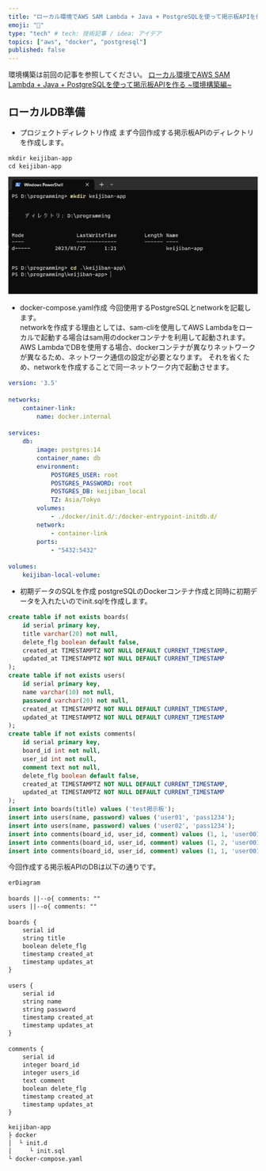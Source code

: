 ```yaml
---
title: "ローカル環境でAWS SAM Lambda + Java + PostgreSQLを使って掲示板APIを作る２ ~DB準備編~"
emoji: "🔧"
type: "tech" # tech: 技術記事 / idea: アイデア
topics: ["aws", "docker", "postgresql"]
published: false
---
```


環境構築は前回の記事を参照してください。
[ローカル環境でAWS SAM Lambda + Java + PostgreSQLを使って掲示板APIを作る ~環境構築編~](https://docs.aws.amazon.com/corretto/latest/corretto-11-ug/downloads-list.html)

## ローカルDB準備
* プロジェクトディレクトリ作成
まず今回作成する掲示板APIのディレクトリを作成します。
```sh:powershell
mkdir keijiban-app
cd keijiban-app
```
![](/images/aws-lambda-java-2/powershell1.png)

* docker-compose.yaml作成
今回使用するPostgreSQLとnetworkを記載します。<br />
networkを作成する理由としては、sam-cliを使用してAWS Lambdaをローカルで起動する場合はsam用のdockerコンテナを利用して起動されます。
AWS LambdaでDBを使用する場合、dockerコンテナが異なりネットワークが異なるため、ネットワーク通信の設定が必要となります。
それを省くため、networkを作成することで同一ネットワーク内で起動させます。
```yaml:docker-compose.yaml
version: '3.5'

networks:
    container-link:
        name: docker.internal

services:
    db:
        image: postgres:14
        container_name: db
        environment:
            POSTGRES_USER: root
            POSTGRES_PASSWORD: root
            POSTGRES_DB: keijiban_local
            TZ: Asia/Tokyo
        volumes:
            - ./docker/init.d/:/docker-entrypoint-initdb.d/
        network:
            - container-link
        ports:
            - "5432:5432"

volumes:
    keijiban-local-volume:
```
* 初期データのSQLを作成
postgreSQLのDockerコンテナ作成と同時に初期データを入れたいのでinit.sqlを作成します。
```sql:init.sql
create table if not exists boards(
    id serial primary key,
    title varchar(20) not null,
    delete_flg boolean default false,
    created_at TIMESTAMPTZ NOT NULL DEFAULT CURRENT_TIMESTAMP, 
    updated_at TIMESTAMPTZ NOT NULL DEFAULT CURRENT_TIMESTAMP 
);
create table if not exists users(
    id serial primary key,
    name varchar(10) not null,
    password varchar(20) not null,
    created_at TIMESTAMPTZ NOT NULL DEFAULT CURRENT_TIMESTAMP,
    updated_at TIMESTAMPTZ NOT NULL DEFAULT CURRENT_TIMESTAMP 
);
create table if not exists comments(
    id serial primary key,
    board_id int not null,
    user_id int not null,
    comment text not null,
    delete_flg boolean default false,
    created_at TIMESTAMPTZ NOT NULL DEFAULT CURRENT_TIMESTAMP,
    updated_at TIMESTAMPTZ NOT NULL DEFAULT CURRENT_TIMESTAMP 
);
insert into boards(title) values ('test掲示板');
insert into users(name, password) values ('user01', 'pass1234');
insert into users(name, password) values ('user02', 'pass1234');
insert into comments(board_id, user_id, comment) values (1, 1, 'user001 comment1');
insert into comments(board_id, user_id, comment) values (1, 2, 'user001 comment1');
insert into comments(board_id, user_id, comment) values (1, 1, 'user001 comment2');
```
今回作成する掲示板APIのDBは以下の通りです。
```mermaid 
erDiagram

boards ||--o{ comments: ""
users ||--o{ comments: ""

boards {
    serial id
    string title
    boolean delete_flg
    timestamp created_at
    timestamp updates_at
}

users {
    serial id
    string name
    string password
    timestamp created_at
    timestamp updates_at
}

comments {
    serial id
    integer board_id
    integer users_id
    text comment
    boolean delete_flg
    timestamp created_at
    timestamp updates_at
}
```

```
keijiban-app
├ docker
│  └ init.d
│     └ init.sql
└ docker-compose.yaml
```